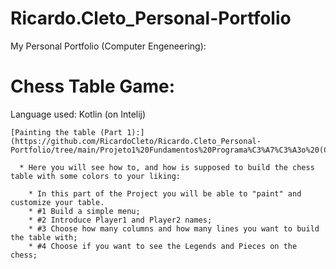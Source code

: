 # Ricardo.Cleto_Personal-Portfolio
My Personal Portfolio (Computer Engeneering):

# Chess Table Game:      
Language used: Kotlin (on Intelij)
    
    [Painting the table (Part 1):](https://github.com/RicardoCleto/Ricardo.Cleto_Personal-Portfolio/tree/main/Projeto1%20Fundamentos%20Programa%C3%A7%C3%A3o%20(Completo))
    
      * Here you will see how to, and how is supposed to build the chess table with some colors to your liking:
      
        * In this part of the Project you will be able to "paint" and customize your table.
        * #1 Build a simple menu;
        * #2 Introduce Player1 and Player2 names;
        * #3 Choose how many columns and how many lines you want to build the table with;
        * #4 Choose if you want to see the Legends and Pieces on the chess;
